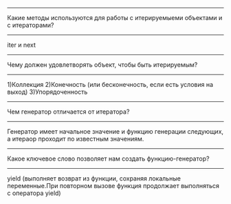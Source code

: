 ***
Какие методы используются для работы с итерируемыеми объектами и с итераторами?
***
iter и next
***
Чему должен удовлетворять объект, чтобы быть итерируемым?
***
1)Коллекция
2)Конечность (или бесконечность, если есть условия на выход)
3)Упорядоченность
***
Чем генератор отличается от итератора?
***
Генератор имеет начальное значение и функцию генерации следующих, а итераор проходит по известным значениям.
***
Какое ключевое слово позволяет нам создать функцию-генератор?
***
yield (выполняет возврат из функции, сохраняя локальные переменные.При повторном вызове функция продолжает выполняться с оператора yield)
